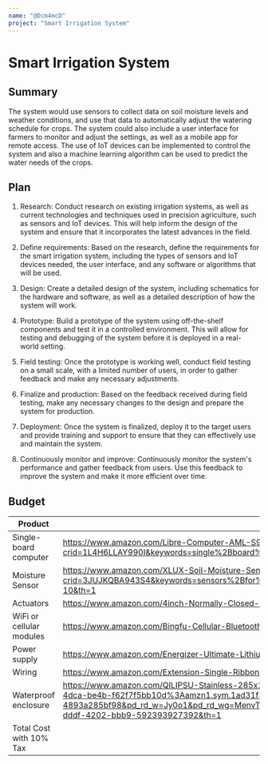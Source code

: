 ```yaml
---
name: "@Dcm4mcD"
project: "Smart Irrigation System"
---
```


# Smart Irrigation System

## Summary

The system would use sensors to collect data on soil moisture levels and weather conditions, and use that data to automatically adjust the watering schedule for crops. The system could also include a user interface for farmers to monitor and adjust the settings, as well as a mobile app for remote access. The use of IoT devices can be implemented to control the system and also a machine learning algorithm can be used to predict the water needs of the crops.

## Plan

1. Research: Conduct research on existing irrigation systems, as well as current technologies and techniques used in precision agriculture, such as sensors and IoT devices. This will help inform the design of the system and ensure that it incorporates the latest advances in the field.

2. Define requirements: Based on the research, define the requirements for the smart irrigation system, including the types of sensors and IoT devices needed, the user interface, and any software or algorithms that will be used.

3. Design: Create a detailed design of the system, including schematics for the hardware and software, as well as a detailed description of how the system will work.

4. Prototype: Build a prototype of the system using off-the-shelf components and test it in a controlled environment. This will allow for testing and debugging of the system before it is deployed in a real-world setting.

5. Field testing: Once the prototype is working well, conduct field testing on a small scale, with a limited number of users, in order to gather feedback and make any necessary adjustments.

6. Finalize and production: Based on the feedback received during field testing, make any necessary changes to the design and prepare the system for production.

7. Deployment: Once the system is finalized, deploy it to the target users and provide training and support to ensure that they can effectively use and maintain the system.

8. Continuously monitor and improve: Continuously monitor the system's performance and gather feedback from users. Use this feedback to improve the system and make it more efficient over time.

## Budget

| Product                     | Supplier/Link                         | Cost   |
| ---------------             | ------------------------------------- | ------ |
| Single-board computer | https://www.amazon.com/Libre-Computer-AML-S905X-CC-Potato-64-bit/dp/B074P6BNGZ/ref=sr_1_3?crid=1L4H6LLAY990I&keywords=single%2Bboard%2Bcomputer&qid=1673846526&sprefix=Single%2BBoard%2B%2Caps%2C91&sr=8-3&th=1| $35.00|
|Moisture Sensor | https://www.amazon.com/XLUX-Soil-Moisture-Sensor-Meter/dp/B014MJ8J2U/ref=sr_1_10?crid=3JUJKQBA943S4&keywords=sensors%2Bfor%2Bsoil%2Bmoisture%2Band%2Bweather%2Bconditions&qid=1673846747&sprefix=sensors%2Bfor%2Bsoil%2Bmoisture%2Band%2Bweather%2Bconditions%2Caps%2C102&sr=8-10&th=1| $12.99
|Actuators| https://www.amazon.com/4inch-Normally-Closed-Electric-Solenoid/dp/B074Z5SDG3/ref=sr_1_3?crid=SJM0CLRA5F69&keywords=Solenoid+valves&qid=1673846827&sprefix=solenoid+valves%2Caps%2C96&sr=8-3 | $9.35 |
| WiFi or cellular modules | https://www.amazon.com/Bingfu-Cellular-Bluetooth-Volkswagen-Telematics/dp/B07PFLWY77/ref=sr_1_3?crid=24UA2ZJN0TF4O&keywords=cellular+modules&qid=1673846881&sprefix=cellular+modules%2Caps%2C134&sr=8-3| $9.49 |
|Power supply| https://www.amazon.com/Energizer-Ultimate-Lithium-Size-Batteries/dp/B01E7UJ16M/ref=sr_1_26?keywords=lithium%2Bion%2Bbattery&qid=1673846956&sprefix=lithium%2Bion%2Caps%2C104&sr=8-26&th=1| $33.25
|Wiring| https://www.amazon.com/Extension-Single-Ribbon-20-Gauge-Parallel/dp/B01N42RLM1/ref=sr_1_6?crid=2Q4BQJ30S852J&keywords=20AWG&qid=1673847087&sprefix=20awg%2Caps%2C107&sr=8-6&th=1| $10.87 |
|Waterproof enclosure| https://www.amazon.com/QILIPSU-Stainless-285x195x130mm-Waterproof-Electrical/dp/B08B5QN2LS/ref=sxin_17_ac_d_mf_brs?ac_md=5-2-UUlMSVBTVQ%3D%3D-ac_d_mf_brs_brs&content-id=amzn1.sym.1ad31f34-ba12-4dca-be4b-f62f7f5bb10d%3Aamzn1.sym.1ad31f34-ba12-4dca-be4b-f62f7f5bb10d&cv_ct_cx=waterproof%2Benclosure&keywords=waterproof%2Benclosure&pd_rd_i=B08B5QN2LS&pd_rd_r=b82f2495-5548-4b4b-82f2-4893a285bf98&pd_rd_w=Jy0o1&pd_rd_wg=MenvT&pf_rd_p=1ad31f34-ba12-4dca-be4b-f62f7f5bb10d&pf_rd_r=GDSZ9F5BQYXN2NY9Y5C2&qid=1673847144&sprefix=Waterproof%2Ben%2Caps%2C106&sr=1-3-8b2f235a-dddf-4202-bbb9-592393927392&th=1| $31.99|
|Total Cost with 10% Tax| |$157.17 |
